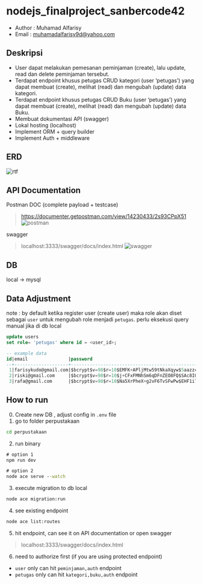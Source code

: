 # nodejs_finalproject_sanbercode42

- Author : Muhamad Alfarisy
- Email  : muhamadalfarisy9d@yahoo.com

## Deskripsi
- User dapat melakukan pemesanan peminjaman (create), lalu update, read dan delete peminjaman tersebut.
- Terdapat endpoint khusus petugas CRUD kategori (user ‘petugas’) yang dapat membuat (create), melihat (read) dan mengubah (update) data kategori. 
- Terdapat endpoint khusus petugas CRUD Buku (user ‘petugas’) yang dapat membuat (create), melihat (read) dan mengubah (update) data Buku. 
- Membuat dokumentasi API (swagger)
- Lokal hosting (localhost)
- Implement ORM + query builder
- Implement Auth + middleware

## ERD
![rtf](https://user-images.githubusercontent.com/121075721/221256805-298dfcd6-0de2-4630-90af-b8d561e6f29f.png)

## API Documentation
Postman DOC (complete payload + testcase)
> https://documenter.getpostman.com/view/14230433/2s93CPpX51
![postman](https://user-images.githubusercontent.com/121075721/221329157-485c71b4-9463-40d6-9812-d18f924d4715.png)

swagger
> localhost:3333/swagger/docs/index.html
![swagger](https://user-images.githubusercontent.com/121075721/221329109-e0ed85b0-c9cd-423d-9d6d-bf2e109dea9a.png)

## DB
local -> mysql

## Data Adjustment
note : by default ketika register user (create user) maka role akan diset sebagai `user` 
untuk mengubah role menjadi `petugas`. perlu eksekusi query manual jika di db local
```sql
update users
set role= 'petugas' where id = <user_id>;
```
```sql
-- example data
id|email               |password                                                                |remember_me_token|nama   |role   |created_at         |updated_at         
--+--------------------+------------------------------------------------------------------------+-----------------+-------+-------+-------------------+-------------------
 1|farisykudo@gmail.com|$bcrypt$v=98$r=10$EMFK+APljMtw59tNkaXqyw$5aazzcC/Cs/jddd0ShJiYqW38kEgn38|                 |farisy |petugas|2023-02-24 22:25:28|2023-02-24 22:25:28
 2|riski@gmail.com     |$bcrypt$v=98$r=10$j+CFxFMNhSm6qDFnZEO8FQ$SAc8IOKPhjptFMxH3z69fjOLD0wJI4M|                 |riski  |user   |2023-02-25 00:13:29|2023-02-25 00:13:29
 3|rafa@gmail.com      |$bcrypt$v=98$r=10$Na5XrPheX+g2vF6TvSFwPw$EHF1ilhjd5gRpoanaw4Ficga15Hzm9s|                 |rafasya|user   |2023-02-25 07:53:06|2023-02-25 07:53:06
```


## How to run
0. Create new DB , adjust config in `.env` file
1. go to folder perpustakaan
```cmd
cd perpustakaan
```
2. run binary
```cmd
# option 1
npm run dev

# option 2
node ace serve --watch
```
3. execute migration to db local
```cmd
node ace migration:run
```
4. see existing endpoint
```cmd
node ace list:routes
```
5. hit endpoint, can see it on API documentation or open swagger
> localhost:3333/swagger/docs/index.html
6. need to authorize first (if you are using protected endpoint)
- `user` only can hit `peminjaman,auth` endpoint
- `petugas` only can hit `kategori,buku,auth` endpoint
